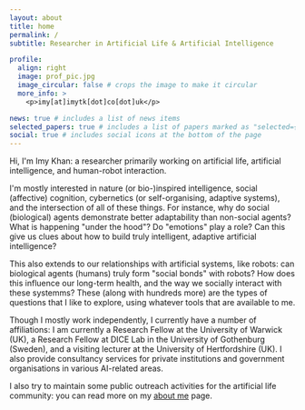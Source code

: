 ```yaml
---
layout: about
title: home
permalink: /
subtitle: Researcher in Artificial Life & Artificial Intelligence

profile:
  align: right
  image: prof_pic.jpg
  image_circular: false # crops the image to make it circular
  more_info: >
    <p>imy[at]imytk[dot]co[dot]uk</p>

news: true # includes a list of news items
selected_papers: true # includes a list of papers marked as "selected={true}"
social: true # includes social icons at the bottom of the page
---
```


Hi, I'm Imy Khan: a researcher primarily working on artificial life, artificial intelligence, and human-robot interaction. 

I'm mostly interested in nature (or bio-)inspired intelligence, social (affective) cognition, cybernetics (or self-organising, adaptive systems), and the intersection of all of these things. For instance, why do social (biological) agents demonstrate better adaptability than non-social agents? What is happening "under the hood"? Do "emotions" play a role? Can this give us clues about how to build truly intelligent, adaptive artificial intelligence? 

This also extends to our relationships with artificial systems, like robots: can biological agents (humans) truly form "social bonds" with robots? How does this influence our long-term health, and the way we socially interact with these systemms? These (along with hundreds more) are the types of questions that I like to explore, using whatever tools that are available to me.

Though I mostly work independently, I currently have a number of affiliations: I am currently a Research Fellow at the University of Warwick (UK), a Research Fellow at DICE Lab in the University of Gothenburg (Sweden), and a visiting lecturer at the University of Hertfordshire (UK). I also provide consultancy services for private institutions and government organisations in various AI-related areas.

I also try to maintain some public outreach activities for the artificial life community: you can read more on my [about me](/people/) page.


